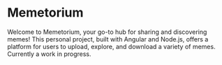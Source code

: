 # Memetorium
Welcome to Memetorium, your go-to hub for sharing and discovering memes! This personal project, built with Angular and Node.js, offers a platform for users to upload, explore, and download a variety of memes. Currently a work in progress.
